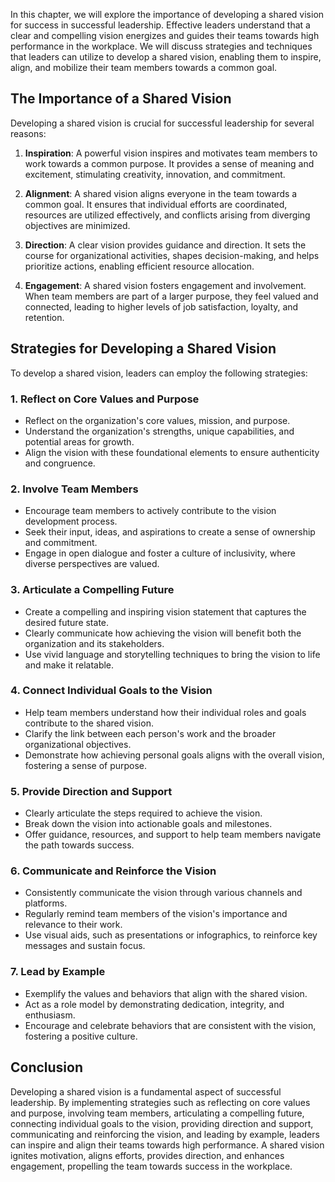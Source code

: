 
In this chapter, we will explore the importance of developing a shared vision for success in successful leadership. Effective leaders understand that a clear and compelling vision energizes and guides their teams towards high performance in the workplace. We will discuss strategies and techniques that leaders can utilize to develop a shared vision, enabling them to inspire, align, and mobilize their team members towards a common goal.

## The Importance of a Shared Vision

Developing a shared vision is crucial for successful leadership for several reasons:

1. **Inspiration**: A powerful vision inspires and motivates team members to work towards a common purpose. It provides a sense of meaning and excitement, stimulating creativity, innovation, and commitment.
    
2. **Alignment**: A shared vision aligns everyone in the team towards a common goal. It ensures that individual efforts are coordinated, resources are utilized effectively, and conflicts arising from diverging objectives are minimized.
    
3. **Direction**: A clear vision provides guidance and direction. It sets the course for organizational activities, shapes decision-making, and helps prioritize actions, enabling efficient resource allocation.
    
4. **Engagement**: A shared vision fosters engagement and involvement. When team members are part of a larger purpose, they feel valued and connected, leading to higher levels of job satisfaction, loyalty, and retention.
    

## Strategies for Developing a Shared Vision

To develop a shared vision, leaders can employ the following strategies:

### 1\. Reflect on Core Values and Purpose

- Reflect on the organization's core values, mission, and purpose.
- Understand the organization's strengths, unique capabilities, and potential areas for growth.
- Align the vision with these foundational elements to ensure authenticity and congruence.

### 2\. Involve Team Members

- Encourage team members to actively contribute to the vision development process.
- Seek their input, ideas, and aspirations to create a sense of ownership and commitment.
- Engage in open dialogue and foster a culture of inclusivity, where diverse perspectives are valued.

### 3\. Articulate a Compelling Future

- Create a compelling and inspiring vision statement that captures the desired future state.
- Clearly communicate how achieving the vision will benefit both the organization and its stakeholders.
- Use vivid language and storytelling techniques to bring the vision to life and make it relatable.

### 4\. Connect Individual Goals to the Vision

- Help team members understand how their individual roles and goals contribute to the shared vision.
- Clarify the link between each person's work and the broader organizational objectives.
- Demonstrate how achieving personal goals aligns with the overall vision, fostering a sense of purpose.

### 5\. Provide Direction and Support

- Clearly articulate the steps required to achieve the vision.
- Break down the vision into actionable goals and milestones.
- Offer guidance, resources, and support to help team members navigate the path towards success.

### 6\. Communicate and Reinforce the Vision

- Consistently communicate the vision through various channels and platforms.
- Regularly remind team members of the vision's importance and relevance to their work.
- Use visual aids, such as presentations or infographics, to reinforce key messages and sustain focus.

### 7\. Lead by Example

- Exemplify the values and behaviors that align with the shared vision.
- Act as a role model by demonstrating dedication, integrity, and enthusiasm.
- Encourage and celebrate behaviors that are consistent with the vision, fostering a positive culture.

## Conclusion

Developing a shared vision is a fundamental aspect of successful leadership. By implementing strategies such as reflecting on core values and purpose, involving team members, articulating a compelling future, connecting individual goals to the vision, providing direction and support, communicating and reinforcing the vision, and leading by example, leaders can inspire and align their teams towards high performance. A shared vision ignites motivation, aligns efforts, provides direction, and enhances engagement, propelling the team towards success in the workplace.
